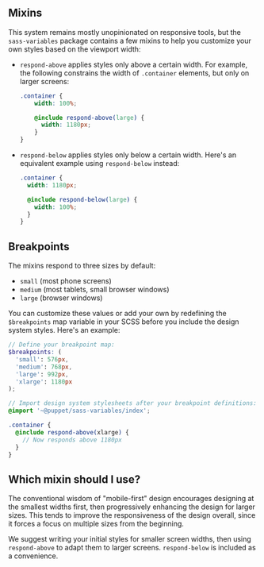 ## Mixins

This system remains mostly unopinionated on responsive tools, but the `sass-variables` package contains a few mixins to help you customize your own styles based on the viewport width:

* `respond-above` applies styles only above a certain width. For example, the following constrains the width of `.container` elements, but only on larger screens:
    ```scss
    .container {
        width: 100%;

        @include respond-above(large) {
          width: 1180px;
        }
    }
    ```
* `respond-below` applies styles only below a certain width. Here's an equivalent example using `respond-below` instead:
    ```scss
    .container {
      width: 1180px;
  
      @include respond-below(large) {
        width: 100%;
      }
    } 
    ```

## Breakpoints

The mixins respond to three sizes by default:

- `small` (most phone screens)
- `medium` (most tablets, small browser windows)
- `large` (browser windows)

You can customize these values or add your own by redefining the `$breakpoints` map variable in your SCSS before you include the design system styles. Here's an example:

```scss
// Define your breakpoint map:
$breakpoints: (
  'small': 576px,
  'medium': 768px,
  'large': 992px,
  'xlarge': 1180px
); 

// Import design system stylesheets after your breakpoint definitions:
@import '~@puppet/sass-variables/index';

.container {
  @include respond-above(xlarge) {
    // Now responds above 1180px
  }
}
```

## Which mixin should I use?

The conventional wisdom of "mobile-first" design encourages designing at the smallest widths first, then progressively enhancing the design for larger sizes. This tends to improve the responsiveness of the design overall, since it forces a focus on multiple sizes from the beginning.

We suggest writing your initial styles for smaller screen widths, then using `respond-above` to adapt them to larger screens. `respond-below` is included as a convenience.

